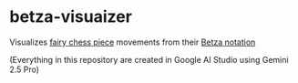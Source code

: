 # betza-visuaizer

Visualizes [fairy chess piece](https://en.wikipedia.org/wiki/List_of_fairy_chess_pieces) movements from their [Betza notation](https://en.wikipedia.org/wiki/Betza%27s_funny_notation)

(Everything in this repository are created in Google AI Studio using Gemini 2.5 Pro)
